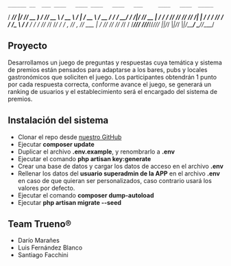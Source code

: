     ______ __  ___ ____   ____ ____   ____   ___     ____   ____  _____
   / ____//  |/  // __ ) /  _// __ \ / __ \ /   |   / __ \ / __ \/ ___/
  / __/  / /|_/ // __  | / / / /_/ // /_/ // /| |  / / / // / / /\__ \ 
 / /___ / /  / // /_/ /_/ / / _, _// _, _// ___ | / /_/ // /_/ /___/ / 
/_____//_/  /_//_____//___//_/ |_|/_/ |_|/_/  |_|/_____/ \____//____/

## Proyecto
Desarrollamos un juego de preguntas y respuestas cuya temática y sistema de premios están pensados para adaptarse a los bares, pubs y locales gastronómicos que soliciten el juego.
Los participantes obtendrán 1 punto por cada respuesta correcta, conforme avance el juego, se generará un ranking de usuarios y el establecimiento será el encargado del sistema de premios.

## Instalación del sistema
- Clonar el repo desde [nuestro GitHub](https://github.com/team-trueno/embirrados-laravel)
- Ejecutar __composer update__
- Duplicar el archivo **.env.example**, y renombrarlo a **.env**
- Ejecutar el comando __php artisan key:generate__
- Crear una base de datos y cargar los datos de acceso en el archivo **.env**
- Rellenar los datos del **usuario superadmin de la APP** en el archivo **.env** en caso de que quieran ser personalizados, caso contrario usará los valores por defecto.
- Ejecutar el comando __composer dump-autoload__
- Ejecutar __php artisan migrate --seed__

## Team Trueno®
- Darío Marañes
- Luis Fernández Blanco
- Santiago Facchini
